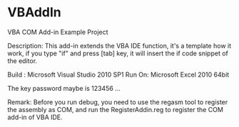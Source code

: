 # VBAddIn
VBA COM Add-in Example Project

Description: This add-in extends the VBA IDE function, it's a template how it work,
  if you type "if" and press [tab] key, it will insert the if code snippet of the editor.
  
Build : Microsoft Visual Studio 2010 SP1
Run On: Microsoft Excel 2010 64bit

The key password maybe is 123456  ...

Remark: Before you run debug, you need to use the regasm tool to register the assembly as COM,
  and run the RegisterAddin.reg to register the COM add-in of VBA IDE.
